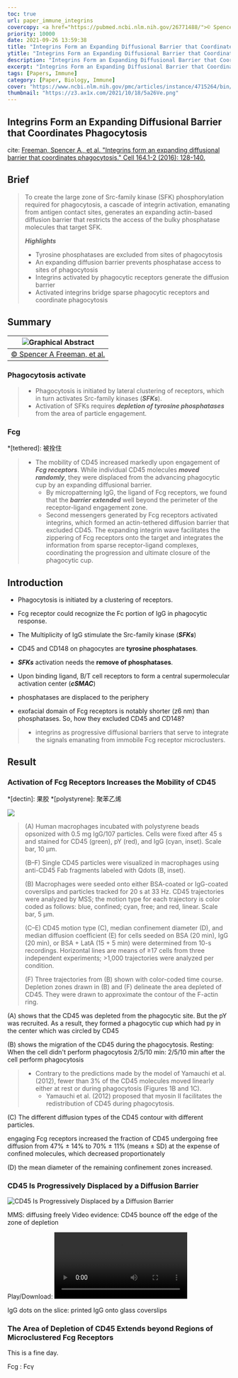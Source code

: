 ```yaml
---
toc: true
url: paper_immune_integrins
covercopy: <a href="https://pubmed.ncbi.nlm.nih.gov/26771488/">© Spencer A Freeman, et al.</a>
priority: 10000
date: 2021-09-26 13:59:38
title: "Integrins Form an Expanding Diffusional Barrier that Coordinates Phagocytosis"
ytitle: "Integrins Form an Expanding Diffusional Barrier that Coordinates Phagocytosis"
description: "Integrins Form an Expanding Diffusional Barrier that Coordinates Phagocytosis"
excerpt: "Integrins Form an Expanding Diffusional Barrier that Coordinates Phagocytosis"
tags: [Papers, Immune]
category: [Paper, Biology, Immune]
cover: "https://www.ncbi.nlm.nih.gov/pmc/articles/instance/4715264/bin/nihms741302f3.jpg"
thumbnail: "https://z3.ax1x.com/2021/10/18/5a26Ve.png"
---
```


## Integrins Form an Expanding Diffusional Barrier that Coordinates Phagocytosis

cite: [Freeman, Spencer A., et al. "Integrins form an expanding diffusional barrier that coordinates phagocytosis." Cell 164.1-2 (2016): 128-140.](https://pubmed.ncbi.nlm.nih.gov/26771488/)

## Brief

> To create the large zone of Src-family kinase (SFK) phosphorylation required for phagocytosis, a cascade of integrin activation, emanating from antigen contact sites, generates an expanding actin-based diffusion barrier that restricts the access of the bulky phosphatase molecules that target SFK.
>
> ***Highlights***
> - Tyrosine phosphatases are excluded from sites of phagocytosis
> - An expanding diffusion barrier prevents phosphatase access to sites of phagocytosis
> - Integrins activated by phagocytic receptors generate the diffusion barrier
> - Activated integrins bridge sparse phagocytic receptors and coordinate phagocytosis

## Summary

|![Graphical Abstract](https://ars.els-cdn.com/content/image/1-s2.0-S0092867415015676-fx1.jpg)|
|:-:|
|[© Spencer A Freeman, et al.](https://www.sciencedirect.com/science/article/pii/S0092867415015676)|

### Phagocytosis activate

> - Phagocytosis is initiated by lateral clustering of receptors, which in turn activates Src-family kinases (***SFKs***).
> - Activation of SFKs requires ***depletion of tyrosine phosphatases*** from the area of particle engagement.

### Fcg

*[tethered]: 被拴住

> - The mobility of CD45 increased markedly upon engagement of ***Fcg receptors***. While individual CD45 molecules ***moved randomly***, they were displaced from the advancing phagocytic cup by an expanding diffusional barrier.
>     - By micropatterning IgG, the ligand of Fcg receptors, we found that the ***barrier extended*** well beyond the perimeter of the receptor-ligand engagement zone.
>     - Second messengers generated by Fcg receptors activated integrins, which formed an actin-tethered diffusion barrier that excluded CD45. The expanding integrin wave facilitates the zippering of Fcg receptors onto the target and integrates the information from sparse receptor-ligand complexes, coordinating the progression and ultimate closure of the phagocytic cup.


## Introduction

- Phagocytosis is initiated by a clustering of receptors.
- Fcg receptor could recognize the Fc portion of IgG in phagocytic response.
- The Multiplicity of IgG stimulate the Src-family kinase (***SFKs***)

- CD45 and CD148 on phagocytes are **tyrosine phosphatases**.
- ***SFKs*** activation needs the **remove of phosphatases**.
-  Upon binding ligand, B/T cell receptors to form a central supermolecular activation center (***cSMAC***)
  - phosphatases are displaced to the periphery

-  exofacial domain of Fcg receptors is notably shorter (z6 nm) than phosphatases. So, how they excluded CD45 and CD148?
> -  integrins as progressive diffusional barriers that serve to integrate the signals emanating from immobile Fcg receptor microclusters.


## Result

### Activation of Fcg Receptors Increases the Mobility of CD45

*[dectin]: 果胶
*[polystyrene]: 聚苯乙烯

![](https://ars.els-cdn.com/content/image/1-s2.0-S0092867415015676-gr1_lrg.jpg)

> (A) Human macrophages incubated with polystyrene beads opsonized with 0.5 mg IgG/107 particles. Cells were fixed after 45 s and stained for CD45 (green), pY (red), and IgG (cyan, inset). Scale bar, 10 μm.
>
> (B–F) Single CD45 particles were visualized in macrophages using anti-CD45 Fab fragments labeled with Qdots (B, inset).
>
> (B) Macrophages were seeded onto either BSA-coated or IgG-coated coverslips and particles tracked for 20 s at 33 Hz. CD45 trajectories were analyzed by MSS; the motion type for each trajectory is color coded as follows: blue, confined; cyan, free; and red, linear. Scale bar, 5 μm.
>
> (C–E) CD45 motion type (C), median confinement diameter (D), and median diffusion coefficient (E) for cells seeded on BSA (20 min), IgG (20 min), or BSA + LatA (15 + 5 min) were determined from 10-s recordings. Horizontal lines are means of ≥17 cells from three independent experiments; >1,000 trajectories were analyzed per condition.
>
> (F) Three trajectories from (B) shown with color-coded time course. Depletion zones drawn in (B) and (F) delineate the area depleted of CD45. They were drawn to approximate the contour of the F-actin ring.

(A) shows that the CD45 was depleted from the phagocytic site. But the pY was recruited. As a result, they formed a phagocytic cup which had py in the center which was circled by CD45


(B) shows the migration of the CD45 during the phagocytosis.
Resting: When the cell didn't perform phagocytosis
2/5/10 min: 2/5/10 min after the cell perform phagocytosis

> - Contrary to the predictions made by the model of Yamauchi et al. (2012), fewer than 3% of the CD45 molecules moved linearly either at rest or during phagocytosis (Figures 1B and 1C).
>     - Yamauchi et al. (2012) proposed that myosin II facilitates the redistribution of CD45 during phagocytosis.

(C) The different diffusion types of the CD45 contour with different particles.

engaging Fcg receptors increased the fraction of CD45 undergoing free diffusion from 47% ± 14% to 70% ± 11% (means ± SD) at the expense of confined molecules, which decreased proportionately

(D) the mean diameter of the remaining confinement zones increased.

### CD45 Is Progressively Displaced by a Diffusion Barrier

![CD45 Is Progressively Displaced by a Diffusion Barrier](https://ars.els-cdn.com/content/image/1-s2.0-S0092867415015676-gr2.jpg)


MMS: diffusing freely
Video evidence: CD45 bounce off the edge of the zone of depletion

Play/Download: ![Video](https://ars.els-cdn.com/content/image/1-s2.0-S0092867415015676-mmc2.mp4)

IgG dots on the slice:  printed IgG onto glass coverslips


### The Area of Depletion of CD45 Extends beyond Regions of Microclustered Fcg Receptors

This is a fine day.

















































Fcg : Fc&gamma;
